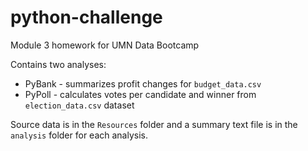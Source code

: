 # python-challenge
Module 3 homework for UMN Data Bootcamp

Contains two analyses:
* PyBank - summarizes profit changes for `budget_data.csv`
* PyPoll - calculates votes per candidate and winner from `election_data.csv` dataset

Source data is in the `Resources` folder and a summary text file is in the `analysis` folder for each analysis.